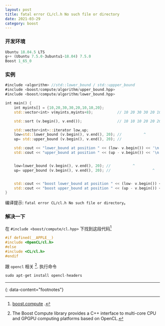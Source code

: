 ```yaml
---
layout: post
title: fatal error CL/cl.h No such file or directory
date: 2021-03-29
category: boost
---
```


### 开发环境
```rust
Ubuntu 18.04.5 LTS
g++ (Ubuntu 7.5.0-3ubuntu1~18.04) 7.5.0
Boost 1_65_0
```

### 实例
```rust
#include <algorithm> //std::lower_bound / std::uppper_bound
#include <boost/compute/algorithm/upper_bound.hpp>
#include <boost/compute/algorithm/lower_bound.hpp>

int main() {
    int myints[] = {10,20,30,30,20,10,10,20};
    std::vector<int> v(myints,myints+8);           // 10 20 30 30 20 10 10 20

    std::sort (v.begin(), v.end());                // 10 10 10 20 20 20 30 30

    std::vector<int>::iterator low,up;
    low=std::lower_bound (v.begin(), v.end(), 20); //          ^
    up= std::upper_bound (v.begin(), v.end(), 20); //                   ^

    std::cout << "lower_bound at position " << (low- v.begin()) << '\n';
    std::cout << "upper_bound at position " << (up - v.begin()) << '\n';


    low=lower_bound (v.begin(), v.end(), 20); //          ^
    up= upper_bound (v.begin(), v.end(), 20); //                   ^


    std::cout << "boost lower_bound at position " << (low- v.begin()) << '\n';
    std::cout << "boost upper_bound at position " << (up - v.begin()) << '\n';
}
```
编译提示: `fatal error CL/cl.h No such file or directory`。  

### 解决一下
在 `#include <boost/compute/cl.hpp>` 下找到这段代码[^1]
```c
#if defined(__APPLE__)
#include <OpenCL/cl.h>
#else
#include <CL/cl.h>
#endif
```
跟 `opencl` 相关 [^2].
执行命令  
```c
sudo apt-get install opencl-headers
```

---
{: data-content="footnotes"}

[^1]: [boost.compute](http://boostorg.github.io/compute/) .  
[^2]: The Boost Compute library provides a C++ interface to multi-core CPU and GPGPU computing platforms based on OpenCL.  
